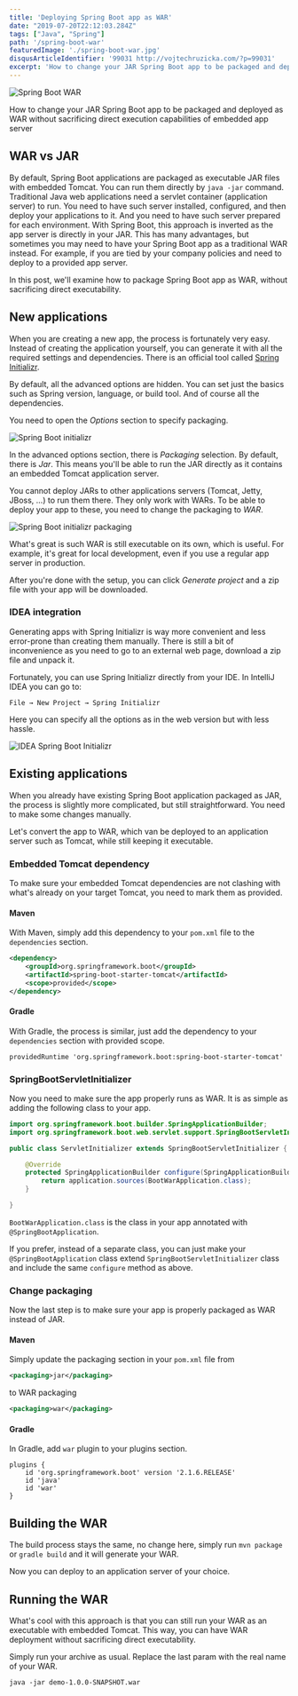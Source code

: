 ```yaml
---
title: 'Deploying Spring Boot app as WAR'
date: "2019-07-20T22:12:03.284Z"
tags: ["Java", "Spring"]
path: '/spring-boot-war'
featuredImage: './spring-boot-war.jpg'
disqusArticleIdentifier: '99031 http://vojtechruzicka.com/?p=99031'
excerpt: 'How to change your JAR Spring Boot app to be packaged and deployed as WAR without sacrificing direct execution capabilities of embedded app server.'
---
```


![Spring Boot WAR](spring-boot-war.jpg)

How to change your JAR Spring Boot app to be packaged and deployed as WAR without sacrificing direct execution capabilities of embedded app server

## WAR vs JAR
By default, Spring Boot applications are packaged as executable JAR files with embedded Tomcat. You can run them directly by `java -jar` command. Traditional Java web applications need a servlet container (application server) to run. You need to have such server installed, configured, and then deploy your applications to it. And you need to have such server prepared for each environment. With Spring Boot, this approach is inverted as the app server is directly in your JAR. This has many advantages, but sometimes you may need to have your Spring Boot app as a traditional WAR instead. For example, if you are tied by your company policies and need to deploy to a provided app server. 

In this post, we'll examine how to package Spring Boot app as WAR, without sacrificing direct executability.

## New applications
When you are creating a new app, the process is fortunately very easy. Instead of creating the application yourself, you can generate it with all the required settings and dependencies. There is an official tool called [Spring Initializr](https://start.spring.io/).

By default, all the advanced options are hidden. You can set just the basics such as Spring version, language, or build tool. And of course all the dependencies.

You need to open the *Options* section to specify packaging.

![Spring Boot initializr](spring-boot-initializr.png)

In the advanced options section, there is *Packaging* selection. By default, there is *Jar*. This means you'll be able to run the JAR directly as it contains an embedded Tomcat application server. 

You cannot deploy JARs to other applications servers (Tomcat, Jetty, JBoss, ...) to run them there. They only work with WARs. To be able to deploy your app to these, you need to change the packaging to *WAR*.

![Spring Boot initializr packaging](spring-boot-initializr-war.png)

What's great is such WAR is still executable on its own, which is useful. For example, it's great for local development, even if you use a regular app server in production.

After you're done with the setup, you can click *Generate project* and a zip file with your app will be downloaded.

### IDEA integration
Generating apps with Spring Initializr is way more convenient and less error-prone than creating them manually. There is still a bit of inconvenience as you need to go to an external web page, download a zip file and unpack it.

Fortunately, you can use Spring Initializr directly from your IDE. In IntelliJ IDEA you can go to:

```
File → New Project → Spring Initializr
```

Here you can specify all the options as in the web version but with less hassle.

![IDEA Spring Boot Initializr](idea-spring-boot-initializr.png) 

## Existing applications
When you already have existing Spring Boot application packaged as JAR, the process is slightly more complicated, but still straightforward. You need to make some changes manually.

Let's convert the app to WAR, which van be deployed to an application server such as Tomcat, while still keeping it executable.

### Embedded Tomcat dependency
To make sure your embedded Tomcat dependencies are not clashing with what's already on your target Tomcat, you need to mark them as provided.

#### Maven
With Maven, simply add this dependency to your `pom.xml` file to the `dependencies` section.

```xml
<dependency>
    <groupId>org.springframework.boot</groupId>
    <artifactId>spring-boot-starter-tomcat</artifactId>
    <scope>provided</scope>
</dependency>
```

#### Gradle
With Gradle, the process is similar, just add the dependency to your `dependencies` section with provided scope.

```
providedRuntime 'org.springframework.boot:spring-boot-starter-tomcat'
```

### SpringBootServletInitializer
Now you need to make sure the app properly runs as WAR. It is as simple as adding the following class to your app.

```java
import org.springframework.boot.builder.SpringApplicationBuilder;
import org.springframework.boot.web.servlet.support.SpringBootServletInitializer;

public class ServletInitializer extends SpringBootServletInitializer {

    @Override
    protected SpringApplicationBuilder configure(SpringApplicationBuilder application) {
        return application.sources(BootWarApplication.class);
    }

}
```

`BootWarApplication.class` is the class in your app annotated with `@SpringBootApplication`.


If you prefer, instead of a separate class, you can just make your `@SpringBootApplication` class extend `SpringBootServletInitializer` class and include the same `configure` method as above. 

### Change packaging
Now the last step is to make sure your app is properly packaged as WAR instead of JAR.

#### Maven
Simply update the packaging section in your `pom.xml` file from 

```xml
<packaging>jar</packaging>
```

to WAR packaging
 
 ```xml
 <packaging>war</packaging>
```

#### Gradle
In Gradle, add `war` plugin to your plugins section.

```yaml{4}
plugins {
    id 'org.springframework.boot' version '2.1.6.RELEASE'
    id 'java'
    id 'war'
}
```

## Building the WAR
The build process stays the same, no change here, simply run `mvn package` or `gradle build` and it will generate your WAR.

Now you can deploy to an application server of your choice.

## Running the WAR
What's cool with this approach is that you can still run your WAR as an executable with embedded Tomcat. This way, you can have WAR deployment without sacrificing direct executability.

Simply run your archive as usual. Replace the last param with the real name of your WAR.

```
java -jar demo-1.0.0-SNAPSHOT.war
``` 